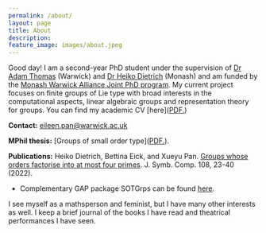 ```yaml
---
permalink: /about/
layout: page
title: About
description:
feature_image: images/about.jpeg
---
```



Good day! I am a second-year PhD student under the supervision of [Dr Adam Thomas](https://warwick.ac.uk/fac/sci/maths/people/staff/thomas/) (Warwick) and [Dr Heiko Dietrich](https://users.monash.edu/~heikod/) (Monash) and am funded by the [Monash Warwick Alliance Joint PhD program](https://warwick.ac.uk/services/dc/policies_guidance/student_mobility/jointphd). My current project focuses on finite groups of Lie type with broad interests in the computational aspects, linear algebraic groups and representation theory for groups. You can find my academic CV [here](<a href="xpan-eileen.github.io/documents/CV.pdf" target="_blank">PDF.</a>)

**Contact:** eileen.pan@warwick.ac.uk

**MPhil thesis:** [Groups of small order type](<a href="xpan-eileen.github.io/documents/Thesis_Groups_of_small_order_type.pdf" target="_blank">PDF.</a>).

**Publications:** Heiko Dietrich, Bettina Eick, and Xueyu Pan. [Groups whose orders factorise into at most four primes](https://doi.org/10.1016/j.jsc.2021.04.005). J. Symb. Comp. 108, 23-40 (2022). 
- Complementary GAP package SOTGrps can be found [here](https://github.com/xpan-eileen/sotgrps_gap_pkg).


I see myself as a mathsperson and feminist, but I have many other interests as well. I keep a brief journal of the books I have read and theatrical performances I have seen.
